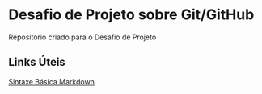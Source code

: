 # Desafio de Projeto sobre Git/GitHub
Repositório criado para o Desafio de Projeto


## Links Úteis
[Sintaxe Básica Markdown](https://www.markdownguide.org/basic-syntax/)
